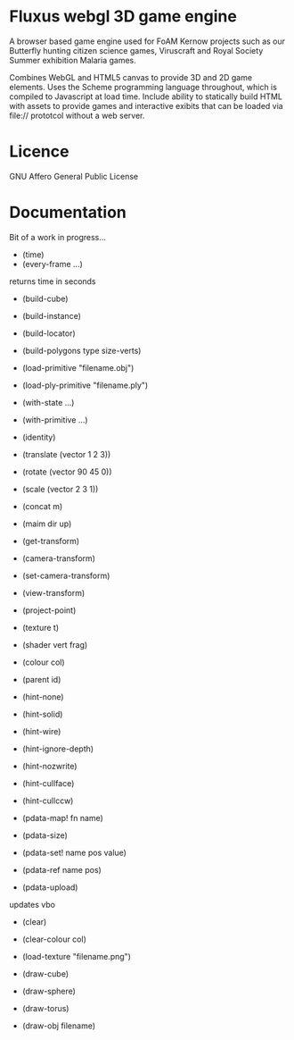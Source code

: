 # Fluxus webgl 3D game engine

A browser based game engine used for FoAM Kernow projects such as our Butterfly hunting citizen science games, Viruscraft and Royal Society Summer exhibition Malaria games.

Combines WebGL and HTML5 canvas to provide 3D and 2D game elements. Uses the Scheme programming language throughout, which is compiled to Javascript at load time. Include ability to statically build HTML with assets to provide games and interactive exibits that can be loaded via file:// prototcol without a web server.

# Licence

GNU Affero General Public License

# Documentation

Bit of a work in progress...

* (time)
* (every-frame ...)

returns time in seconds

* (build-cube)
* (build-instance)
* (build-locator)
* (build-polygons type size-verts)
* (load-primitive "filename.obj")
* (load-ply-primitive "filename.ply")

* (with-state ...)
* (with-primitive ...)


* (identity)
* (translate (vector 1 2 3))
* (rotate (vector 90 45 0))
* (scale (vector 2 3 1))
* (concat m)
* (maim dir up)

* (get-transform)

* (camera-transform)
* (set-camera-transform)
* (view-transform)
* (project-point)

* (texture t)
* (shader vert frag)
* (colour col)
* (parent id)

* (hint-none)
* (hint-solid)
* (hint-wire)
* (hint-ignore-depth)
* (hint-nozwrite)
* (hint-cullface)
* (hint-cullccw)

* (pdata-map! fn name)
* (pdata-size)
* (pdata-set! name pos value)
* (pdata-ref name pos)
* (pdata-upload)

updates vbo

* (clear)
* (clear-colour col)
* (load-texture "filename.png")

* (draw-cube)
* (draw-sphere)
* (draw-torus)
* (draw-obj filename)




